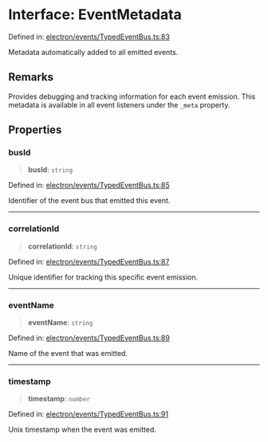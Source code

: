 # Interface: EventMetadata

Defined in: [electron/events/TypedEventBus.ts:83](https://github.com/Nick2bad4u/Uptime-Watcher/blob/main/electron/events/TypedEventBus.ts#L83)

Metadata automatically added to all emitted events.

## Remarks

Provides debugging and tracking information for each event emission. This
metadata is available in all event listeners under the `_meta` property.

## Properties

### busId

> **busId**: `string`

Defined in: [electron/events/TypedEventBus.ts:85](https://github.com/Nick2bad4u/Uptime-Watcher/blob/main/electron/events/TypedEventBus.ts#L85)

Identifier of the event bus that emitted this event.

***

### correlationId

> **correlationId**: `string`

Defined in: [electron/events/TypedEventBus.ts:87](https://github.com/Nick2bad4u/Uptime-Watcher/blob/main/electron/events/TypedEventBus.ts#L87)

Unique identifier for tracking this specific event emission.

***

### eventName

> **eventName**: `string`

Defined in: [electron/events/TypedEventBus.ts:89](https://github.com/Nick2bad4u/Uptime-Watcher/blob/main/electron/events/TypedEventBus.ts#L89)

Name of the event that was emitted.

***

### timestamp

> **timestamp**: `number`

Defined in: [electron/events/TypedEventBus.ts:91](https://github.com/Nick2bad4u/Uptime-Watcher/blob/main/electron/events/TypedEventBus.ts#L91)

Unix timestamp when the event was emitted.
